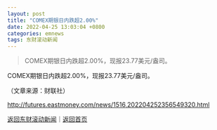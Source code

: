 ```yaml
---
layout: post
title: "COMEX期银日内跌超2.00%"
date: 2022-04-25 13:03:04 +0800
categories: emnews
tags: 东财滚动新闻
---
```

> COMEX期银日内跌超2.00%，现报23.77美元/盎司。

<p>COMEX期银日内跌超2.00%，现报23.77美元/盎司。</p><p class="em_media">（文章来源：财联社）</p>

<http://futures.eastmoney.com/news/1516,202204252356549320.html>

[返回东财滚动新闻](//finews.withounder.com/emnews/)｜[返回首页](//finews.withounder.com/)